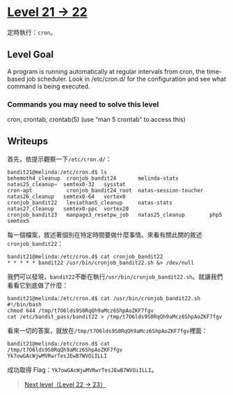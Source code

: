# [Level 21 -> 22](http://overthewire.org/wargames/bandit/bandit22.html)

定時執行：```cron```。

## Level Goal

A program is running automatically at regular intervals from cron, the time-based job scheduler. Look in /etc/cron.d/ for the configuration and see what command is being executed.

### Commands you may need to solve this level

cron, crontab, crontab(5) (use “man 5 crontab” to access this)

## Writeups

首先，依提示觀察一下```/etc/cron.d/```：

```shell
bandit21@melinda:/etc/cron.d$ ls
behemoth4_cleanup  cronjob_bandit24       melinda-stats          natas25_cleanup~  semtex0-32   sysstat
cron-apt           cronjob_bandit24_root  natas-session-toucher  natas26_cleanup   semtex0-64   vortex0
cronjob_bandit22   leviathan5_cleanup     natas-stats            natas27_cleanup   semtex0-ppc  vortex20
cronjob_bandit23   manpage3_resetpw_job   natas25_cleanup        php5              semtex5
```

每一個檔案，敘述著個別在特定時間要做什麼事情。來看有關此關的敘述```cronjob_bandit22```：

```shell
bandit21@melinda:/etc/cron.d$ cat cronjob_bandit22
* * * * * bandit22 /usr/bin/cronjob_bandit22.sh &> /dev/null
```

我們可以發現，```bandit22```不斷在執行```/usr/bin/cronjob_bandit22.sh```。就讓我們看看它到底做了什麼：

```shell
bandit21@melinda:/etc/cron.d$ cat /usr/bin/cronjob_bandit22.sh
#!/bin/bash
chmod 644 /tmp/t7O6lds9S0RqQh9aMcz6ShpAoZKF7fgv
cat /etc/bandit_pass/bandit22 > /tmp/t7O6lds9S0RqQh9aMcz6ShpAoZKF7fgv
```

看來一切的答案，就放在```/tmp/t7O6lds9S0RqQh9aMcz6ShpAoZKF7fgv```裡面：

```shell
bandit21@melinda:/etc/cron.d$ cat /tmp/t7O6lds9S0RqQh9aMcz6ShpAoZKF7fgv
Yk7owGAcWjwMVRwrTesJEwB7WVOiILLI
```

成功取得 Flag：```Yk7owGAcWjwMVRwrTesJEwB7WVOiILLI```。

> [Next level（Level 22 -> 23）](https://github.com/YanHaoChen/OverTheWire-Writeups/blob/master/Bandit/Level22to23.md) 
